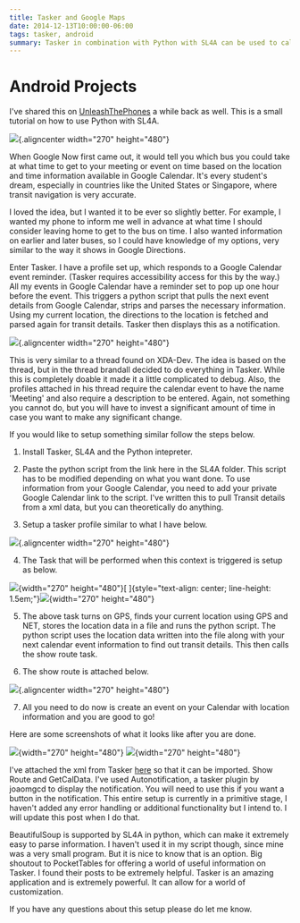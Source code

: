 ```yaml
---
title: Tasker and Google Maps
date: 2014-12-13T10:00:00-06:00
tags: tasker, android
summary: Tasker in combination with Python with SL4A can be used to calculate information about events from Google Calendar. This is very similar to what Google Now does but more customizable ...
---
```


# Android Projects

I've shared this on
[UnleashThePhones](https://unleashthephones.com/2013/06/03/tasker-tutorial-integrating-google-calendar-and-google-directions-using-transit/)
a while back as well. This is a small tutorial on how to use Python with
SL4A.

![](https://raw.githubusercontent.com/kdheepak/tasker_sl4a/master/Screenshots/5.png){.aligncenter
width="270" height="480"}

When Google Now first came out, it would tell you which bus you could
take at what time to get to your meeting or event on time based on the
location and time information available in Google Calendar. It's every
student's dream, especially in countries like the United States or
Singapore, where transit navigation is very accurate.

I loved the idea, but I wanted it to be ever so slightly better. For
example, I wanted my phone to inform me well in advance at what time I
should consider leaving home to get to the bus on time. I also wanted
information on earlier and later buses, so I could have knowledge of my
options, very similar to the way it shows in Google Directions.

Enter Tasker. I have a profile set up, which responds to a Google
Calendar event reminder. (Tasker requires accessibility access for this
by the way.) All my events in Google Calendar have a reminder set to pop
up one hour before the event. This triggers a python script that pulls
the next event details from Google Calendar, strips and parses the
necessary information. Using my current location, the directions to the
location is fetched and parsed again for transit details. Tasker then
displays this as a notification.

![](https://raw.githubusercontent.com/kdheepak/tasker_sl4a/master/Screenshots/7.png){.aligncenter
width="270" height="480"}

This is very similar to a thread found on XDA-Dev. The idea is based on
the thread, but in the thread brandall decided to do everything in
Tasker. While this is completely doable it made it a little complicated
to debug. Also, the profiles attached in his thread require the calendar
event to have the name 'Meeting' and also require a description to be
entered. Again, not something you cannot do, but you will have to invest
a significant amount of time in case you want to make any significant
change.

If you would like to setup something similar follow the steps below.

1. Install Tasker, SL4A and the Python intepreter.

2. Paste the python script from the link here in the SL4A folder. This
   script has to be modified depending on what you want done. To use
   information from your Google Calendar, you need to add your private
   Google Calendar link to the script. I've written this to pull Transit
   details from a xml data, but you can theoretically do anything.

3. Setup a tasker profile similar to what I have below.

![](https://raw.githubusercontent.com/kdheepak/tasker_sl4a/master/Screenshots/1.png){.aligncenter
width="270" height="480"}

4. The Task that will be performed when this context is triggered is
   setup as below.

![](https://raw.githubusercontent.com/kdheepak/tasker_sl4a/master/Screenshots/2.png){width="270"
height="480"}[ ]{style="text-align: center; line-height: 1.5em;"}![](https://raw.githubusercontent.com/kdheepak/tasker_sl4a/master/Screenshots/3.png){width="270"
height="480"}

5. The above task turns on GPS, finds your current location using GPS
   and NET, stores the location data in a file and runs the python script.
   The python script uses the location data written into the file along
   with your next calendar event information to find out transit details.
   This then calls the show route task.

6. The show route is attached below.

![](https://raw.githubusercontent.com/kdheepak/tasker_sl4a/master/Screenshots/4.png){.aligncenter
width="270" height="480"}

7. All you need to do now is create an event on your Calendar with
   location information and you are good to go!

Here are some screenshots of what it looks like after you are done.

![](https://raw.githubusercontent.com/kdheepak/tasker_sl4a/master/Screenshots/6.png){width="270"
height="480"} ![](https://raw.githubusercontent.com/kdheepak/tasker_sl4a/master/Screenshots/7.png){width="270"
height="480"}

I've attached the xml from Tasker
[here](https://github.com/kdheepak/tasker_sl4a/blob/master/pyCode.py) so
that it can be imported. Show Route and GetCalData. I've used
Autonotification, a tasker plugin by joaomgcd to display the
notification. You will need to use this if you want a button in the
notification. This entire setup is currently in a primitive stage, I
haven't added any error handling or additional functionality but I
intend to. I will update this post when I do that.

BeautifulSoup is supported by SL4A in python, which can make it
extremely easy to parse information. I haven't used it in my script
though, since mine was a very small program. But it is nice to know that
is an option. Big shoutout to PocketTables for offering a world of
useful information on Tasker. I found their posts to be extremely
helpful. Tasker is an amazing application and is extremely powerful. It
can allow for a world of customization.

If you have any questions about this setup please do let me know.
